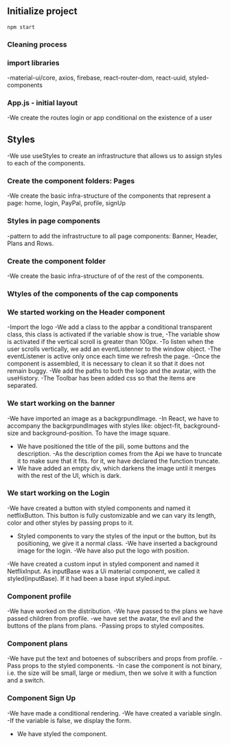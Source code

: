 ## Initialize project

 `npm start`

### Cleaning process

### import libraries

-material-ui/core, axios, firebase, react-router-dom, react-uuid, styled-components

### App.js - initial layout

-We create the routes
login or app conditional on the existence of a user

## Styles

-We use useStyles to create an infrastructure that allows us to assign styles to each of the components.

### Create the component folders: Pages

-We create the basic infra-structure of the components that represent a page: home, login, PayPal, profile, signUp

### Styles in page components

-pattern to add the infrastructure to all page components: Banner, Header, Plans and Rows.

### Create the component folder

-We create the basic infra-structure of of the rest of the components.

### Wtyles of the components of the cap components

### We started working on the Header component

-Import the logo
-We add a class to the appbar a conditional transparent class, this class is activated if the variable show is true,
-The variable show is activated if the vertical scroll is greater than 100px.
-To listen when the user scrolls vertically, we add an eventListenner to the window object.
-The eventListener is active only once each time we refresh the page.
-Once the component is assembled, it is necessary to clean it so that it does not remain buggy.
-We add the paths to both the logo and the avatar, with the useHistory.
-The Toolbar has been added css so that the items are separated.


### We start working on the banner

-We have imported an image as a backgrpundImage.
-In React, we have to accompany the backgrpundImages with styles like: object-fit, background-size and background-position. To have the image square.
- We have positioned the title of the pili, some buttons and the description.
-As the description comes from the Api we have to truncate it to make sure that it fits. for it, we have declared the function truncate.
- We have added an empty div, which darkens the image until it merges with the rest of the UI, which is dark.

### We start working on the Login

-We have created a button with styled components and named it netflixButton. This button is fully customizable and we can vary its length, color and other styles by passing props to it.
- Styled components to vary the styles of the input or the button, but its          positioning, we give it a normal class.
-We have inserted a background image for the login.
-We have also put the logo with position.

-We have created a custom input in styled component and named it NetflixInput. As inputBase was a Ui material component, we called it styled(inputBase). If it had been a base input styled.input.

### Component profile

-We have worked on the distribution.
-We have passed to the plans we have passed children from profile.
-we have set the avatar, the evil and the buttons of the plans from plans.
-Passing props to styled composites.


### Component plans

-We have put the text and botoenes of subscribers and props from profile.
-Pass props to the styled components.
-In case the component is not binary, i.e. the size will be small, large or medium, then we solve it with a function and a switch.

### Component Sign Up

-We have made a conditional rendering.
-We have created a variable singIn.
-If the variable is false, we display the form. 
- We have styled the component.